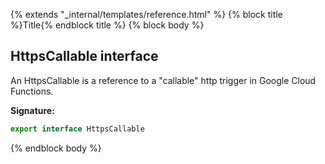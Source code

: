 {% extends "_internal/templates/reference.html" %}
{% block title %}Title{% endblock title %}
{% block body %}

## HttpsCallable interface

An HttpsCallable is a reference to a "callable" http trigger in Google Cloud Functions.

<b>Signature:</b>

```typescript
export interface HttpsCallable 
```
{% endblock body %}
